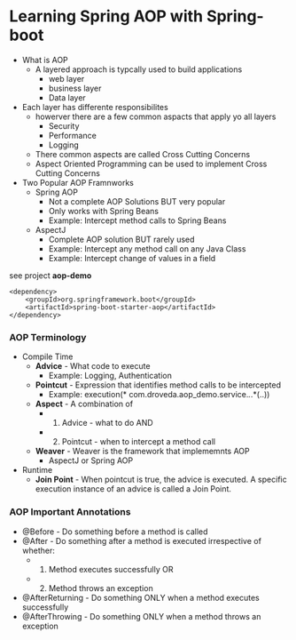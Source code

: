 # Learning Spring AOP with Spring-boot

* What is AOP
  * A layered approach is typcally used to build applications
    * web layer
    * business layer
    * Data layer
* Each layer has differente responsibilites
  * howerver there are a few common aspacts that apply yo all layers
    * Security
    * Performance
    * Logging
  * There common aspects are called Cross Cutting Concerns
  * Aspect Oriented Programming can be used to implement Cross Cutting Concerns
* Two Popular AOP Framnworks
  * Spring AOP
    * Not a complete AOP Solutions BUT very popular
    * Only works with Spring Beans
    * Example: Intercept method calls to Spring Beans
  * AspectJ
    * Complete AOP solution BUT rarely used
    * Example: Intercept any method call on any Java Class
    * Example: Intercept change of values in a field

see project **aop-demo**  
```
<dependency>
    <groupId>org.springframework.boot</groupId>
    <artifactId>spring-boot-starter-aop</artifactId>
</dependency>
```


### AOP Terminology
* Compile Time
  * **Advice** - What code to execute
    * Example: Logging, Authentication
  * **Pointcut** - Expression that identifies method calls to be intercepted
    * Example: execution(* com.droveda.aop_demo.service.*.*.*(..))
  * **Aspect** - A combination of
    * 1. Advice - what to do AND
    * 2. Pointcut - when to intercept a method call
  * **Weaver** - Weaver is the framework that implememnts AOP
    * AspectJ or Spring AOP
* Runtime
  * **Join Point** - When pointcut is true, the advice is executed. A specific execution instance of an advice is called a Join Point.

### AOP Important Annotations
* @Before - Do something before a method is called
* @After - Do something after a method is executed irrespective of whether:
  * 1. Method executes successfully OR
  * 2. Method throws an exception
* @AfterReturning - Do something ONLY when a method executes successfully
* @AfterThrowing - Do something ONLY when a method throws an exception